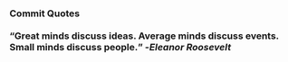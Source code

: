 ### Commit Quotes <br> <br> <q>Great minds discuss ideas. Average minds discuss events. Small minds discuss people.</q> -<em>Eleanor Roosevelt</em>
